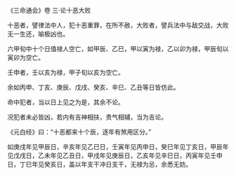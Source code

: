 《三命通会》卷 三·论十恶大败

十恶者，譬律法中人，犯十恶重罪，在所不赦，大败者，譬兵法中与敌交战，大败无一生还，喻极凶也。

六甲旬中十个日值禄人空亡，如甲辰、乙巳，甲以寅为禄，乙以卯为禄，甲辰旬以寅卯为空亡。

壬申者，壬以亥为禄，甲子旬以亥为空亡。

余如丙申、丁亥、庚辰、戊戌、癸亥、辛巳、乙丑等日皆仿此。

命中犯者，当以日上见之为是，其余不论。

况犯者未必皆凶，若内有吉神相扶，贵气相辅，当为吉论。

《元白经》曰：“十恶都来十个辰，逐年有煞用区分。”

如庚戌年见甲辰日，辛亥年见乙巳日，壬寅年见丙申日，癸巳年见丁亥日，甲辰年见戊戌日，乙未年见乙丑日，甲戌年见庚辰日，乙亥年见辛巳日，丙寅年见壬申日，丁巳年见癸亥日，盖以年支干冲日支干，无禄为忌，余悉无妨。

